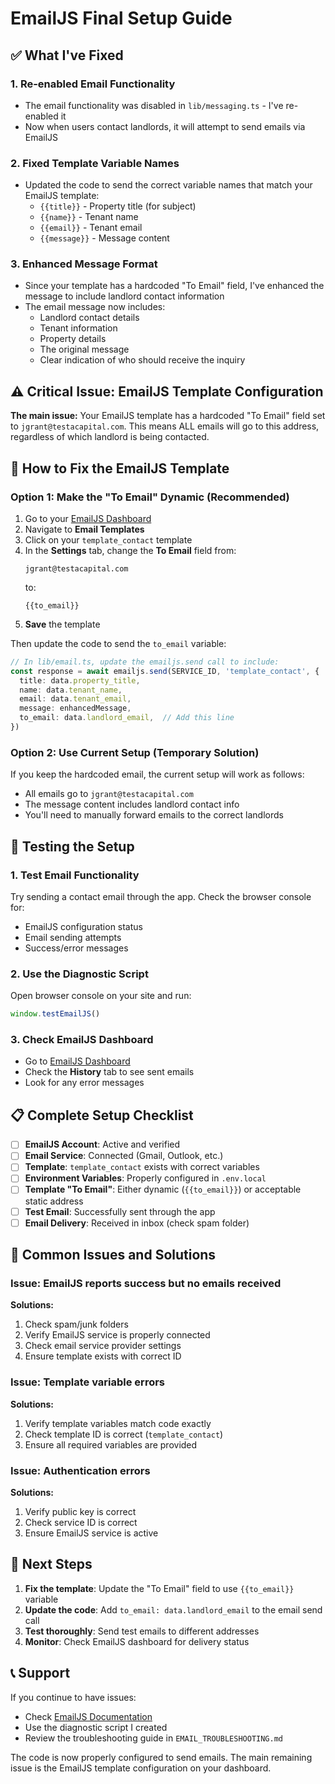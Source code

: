 # EmailJS Final Setup Guide

## ✅ What I've Fixed

### 1. **Re-enabled Email Functionality**
- The email functionality was disabled in `lib/messaging.ts` - I've re-enabled it
- Now when users contact landlords, it will attempt to send emails via EmailJS

### 2. **Fixed Template Variable Names**
- Updated the code to send the correct variable names that match your EmailJS template:
  - `{{title}}` - Property title (for subject)
  - `{{name}}` - Tenant name
  - `{{email}}` - Tenant email
  - `{{message}}` - Message content

### 3. **Enhanced Message Format**
- Since your template has a hardcoded "To Email" field, I've enhanced the message to include landlord contact information
- The email message now includes:
  - Landlord contact details
  - Tenant information
  - Property details
  - The original message
  - Clear indication of who should receive the inquiry

## ⚠️ Critical Issue: EmailJS Template Configuration

**The main issue:** Your EmailJS template has a hardcoded "To Email" field set to `jgrant@testacapital.com`. This means ALL emails will go to this address, regardless of which landlord is being contacted.

## 🔧 How to Fix the EmailJS Template

### Option 1: Make the "To Email" Dynamic (Recommended)
1. Go to your [EmailJS Dashboard](https://dashboard.emailjs.com)
2. Navigate to **Email Templates**
3. Click on your `template_contact` template
4. In the **Settings** tab, change the **To Email** field from:
   ```
   jgrant@testacapital.com
   ```
   to:
   ```
   {{to_email}}
   ```
5. **Save** the template

Then update the code to send the `to_email` variable:

```typescript
// In lib/email.ts, update the emailjs.send call to include:
const response = await emailjs.send(SERVICE_ID, 'template_contact', {
  title: data.property_title,
  name: data.tenant_name,
  email: data.tenant_email,
  message: enhancedMessage,
  to_email: data.landlord_email,  // Add this line
})
```

### Option 2: Use Current Setup (Temporary Solution)
If you keep the hardcoded email, the current setup will work as follows:
- All emails go to `jgrant@testacapital.com`
- The message content includes landlord contact info
- You'll need to manually forward emails to the correct landlords

## 🧪 Testing the Setup

### 1. Test Email Functionality
Try sending a contact email through the app. Check the browser console for:
- EmailJS configuration status
- Email sending attempts
- Success/error messages

### 2. Use the Diagnostic Script
Open browser console on your site and run:
```javascript
window.testEmailJS()
```

### 3. Check EmailJS Dashboard
- Go to [EmailJS Dashboard](https://dashboard.emailjs.com)
- Check the **History** tab to see sent emails
- Look for any error messages

## 📋 Complete Setup Checklist

- [ ] **EmailJS Account**: Active and verified
- [ ] **Email Service**: Connected (Gmail, Outlook, etc.)
- [ ] **Template**: `template_contact` exists with correct variables
- [ ] **Environment Variables**: Properly configured in `.env.local`
- [ ] **Template "To Email"**: Either dynamic (`{{to_email}}`) or acceptable static address
- [ ] **Test Email**: Successfully sent through the app
- [ ] **Email Delivery**: Received in inbox (check spam folder)

## 🐛 Common Issues and Solutions

### Issue: EmailJS reports success but no emails received
**Solutions:**
1. Check spam/junk folders
2. Verify EmailJS service is properly connected
3. Check email service provider settings
4. Ensure template exists with correct ID

### Issue: Template variable errors
**Solutions:**
1. Verify template variables match code exactly
2. Check template ID is correct (`template_contact`)
3. Ensure all required variables are provided

### Issue: Authentication errors
**Solutions:**
1. Verify public key is correct
2. Check service ID is correct
3. Ensure EmailJS service is active

## 🔄 Next Steps

1. **Fix the template**: Update the "To Email" field to use `{{to_email}}` variable
2. **Update the code**: Add `to_email: data.landlord_email` to the email send call
3. **Test thoroughly**: Send test emails to different addresses
4. **Monitor**: Check EmailJS dashboard for delivery status

## 📞 Support

If you continue to have issues:
- Check [EmailJS Documentation](https://www.emailjs.com/docs/)
- Use the diagnostic script I created
- Review the troubleshooting guide in `EMAIL_TROUBLESHOOTING.md`

The code is now properly configured to send emails. The main remaining issue is the EmailJS template configuration on your dashboard.
